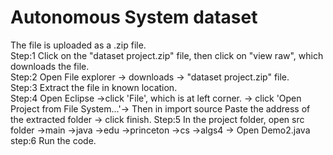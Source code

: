 
# Autonomous System dataset
The file is uploaded as a .zip file.  
Step:1 Click on the "dataset project.zip" file, then click on "view raw", which downloads the file.  
Step:2 Open File explorer -> downloads -> "dataset project.zip" file.  
Step:3 Extract the file in known location.  
Step:4 Open Eclipse ->click 'File', which is at left corner. -> click 'Open Project from File System...'-> Then in import source Paste the address of the extracted folder -> click finish. 
Step:5 In the project folder, open src folder ->main ->java ->edu ->princeton ->cs ->algs4 -> Open Demo2.java
step:6 Run the code.
